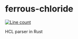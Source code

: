 # ferrous-chloride

[![Line count](https://tokei.rs/b1/github/lawliet89/ferrous-chloride)](https://tokei.rs)

HCL parser in Rust
